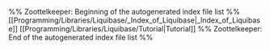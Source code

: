 %% Zoottelkeeper: Beginning of the autogenerated index file list  %%
 [[Programming/Libraries/Liquibase/_Index_of_Liquibase|_Index_of_Liquibase]]
 [[Programming/Libraries/Liquibase/Tutorial|Tutorial]]
%% Zoottelkeeper: End of the autogenerated index file list  %%
